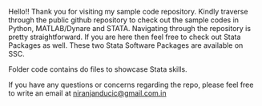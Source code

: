
Hello!! 
Thank you for visiting my sample code repository. Kindly traverse through the public github repository to check out the sample codes in Python, MATLAB/Dynare and STATA. 
Navigating through the repository is pretty straightforward. If you are here then feel free to check out Stata Packages as well. These two Stata Software Packages are available on SSC.  

Folder code contains do files to showcase Stata skills. 

If you have any questions or concerns regarding the repo, please feel free to write an email at niranjanducic@gmail.com.in



